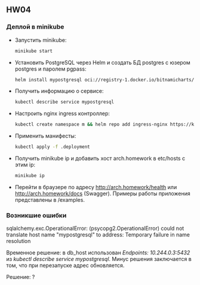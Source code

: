 ## HW04

### Деплой в minikube
- Запустить minikube:
    ```bash
    minikube start
    ```
- Установить PostgreSQL через Helm и создать БД postgres с юзером postgres и паролем pgpass:
    ```bash
    helm install mypostgresql oci://registry-1.docker.io/bitnamicharts/postgresql --set auth.postgresPassword=pgpass
    ```
- Получить информацию о сервисе: 
    ```bash
    kubectl describe service mypostgresql
    ```
- Настроить nginx ingress контроллер: 
    ```bash
    kubectl create namespace m && helm repo add ingress-nginx https://kubernetes.github.io/ingress-nginx/ && helm repo update && helm install nginx ingress-nginx/ingress-nginx --namespace m -f nginx-ingress.yaml
    ```
- Применить манифесты: 
    ```bash
    kubectl apply -f .deployment
    ```
- Получить minikube ip и добавить хост arch.homework в etc/hosts c этим ip:
    ```bash
    minikube ip
    ```
- Перейти в браузере по адресу http://arch.homework/health или http://arch.homework/docs (Swagger). Примеры работы приложения представлены в /examples.

### Возникшие ошибки
sqlalchemy.exc.OperationalError: (psycopg2.OperationalError) could not translate host name "mypostgresql" to address: Temporary failure in name resolution

Временное решение: в db_host использован *Endpoints: 10.244.0.3:5432* из *kubectl describe service mypostgresql*. Минус решения заключается в том, что при перезапуске адрес обновляется.

Решение: ?
